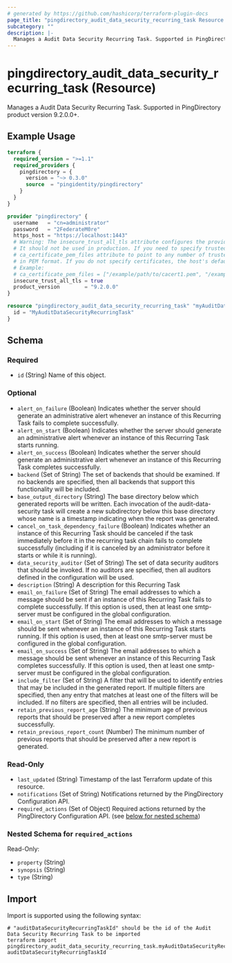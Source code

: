 ```yaml
---
# generated by https://github.com/hashicorp/terraform-plugin-docs
page_title: "pingdirectory_audit_data_security_recurring_task Resource - terraform-provider-pingdirectory"
subcategory: ""
description: |-
  Manages a Audit Data Security Recurring Task. Supported in PingDirectory product version 9.2.0.0+.
---
```


# pingdirectory_audit_data_security_recurring_task (Resource)

Manages a Audit Data Security Recurring Task. Supported in PingDirectory product version 9.2.0.0+.

## Example Usage

```terraform
terraform {
  required_version = ">=1.1"
  required_providers {
    pingdirectory = {
      version = "~> 0.3.0"
      source  = "pingidentity/pingdirectory"
    }
  }
}

provider "pingdirectory" {
  username   = "cn=administrator"
  password   = "2FederateM0re"
  https_host = "https://localhost:1443"
  # Warning: The insecure_trust_all_tls attribute configures the provider to trust any certificate presented by the PingDirectory server.
  # It should not be used in production. If you need to specify trusted CA certificates, use the
  # ca_certificate_pem_files attribute to point to any number of trusted CA certificate files
  # in PEM format. If you do not specify certificates, the host's default root CA set will be used.
  # Example:
  # ca_certificate_pem_files = ["/example/path/to/cacert1.pem", "/example/path/to/cacert2.pem"]
  insecure_trust_all_tls = true
  product_version        = "9.2.0.0"
}

resource "pingdirectory_audit_data_security_recurring_task" "myAuditDataSecurityRecurringTask" {
  id = "MyAuditDataSecurityRecurringTask"
}
```

<!-- schema generated by tfplugindocs -->
## Schema

### Required

- `id` (String) Name of this object.

### Optional

- `alert_on_failure` (Boolean) Indicates whether the server should generate an administrative alert whenever an instance of this Recurring Task fails to complete successfully.
- `alert_on_start` (Boolean) Indicates whether the server should generate an administrative alert whenever an instance of this Recurring Task starts running.
- `alert_on_success` (Boolean) Indicates whether the server should generate an administrative alert whenever an instance of this Recurring Task completes successfully.
- `backend` (Set of String) The set of backends that should be examined. If no backends are specified, then all backends that support this functionality will be included.
- `base_output_directory` (String) The base directory below which generated reports will be written. Each invocation of the audit-data-security task will create a new subdirectory below this base directory whose name is a timestamp indicating when the report was generated.
- `cancel_on_task_dependency_failure` (Boolean) Indicates whether an instance of this Recurring Task should be canceled if the task immediately before it in the recurring task chain fails to complete successfully (including if it is canceled by an administrator before it starts or while it is running).
- `data_security_auditor` (Set of String) The set of data security auditors that should be invoked. If no auditors are specified, then all auditors defined in the configuration will be used.
- `description` (String) A description for this Recurring Task
- `email_on_failure` (Set of String) The email addresses to which a message should be sent if an instance of this Recurring Task fails to complete successfully. If this option is used, then at least one smtp-server must be configured in the global configuration.
- `email_on_start` (Set of String) The email addresses to which a message should be sent whenever an instance of this Recurring Task starts running. If this option is used, then at least one smtp-server must be configured in the global configuration.
- `email_on_success` (Set of String) The email addresses to which a message should be sent whenever an instance of this Recurring Task completes successfully. If this option is used, then at least one smtp-server must be configured in the global configuration.
- `include_filter` (Set of String) A filter that will be used to identify entries that may be included in the generated report. If multiple filters are specified, then any entry that matches at least one of the filters will be included. If no filters are specified, then all entries will be included.
- `retain_previous_report_age` (String) The minimum age of previous reports that should be preserved after a new report completes successfully.
- `retain_previous_report_count` (Number) The minimum number of previous reports that should be preserved after a new report is generated.

### Read-Only

- `last_updated` (String) Timestamp of the last Terraform update of this resource.
- `notifications` (Set of String) Notifications returned by the PingDirectory Configuration API.
- `required_actions` (Set of Object) Required actions returned by the PingDirectory Configuration API. (see [below for nested schema](#nestedatt--required_actions))

<a id="nestedatt--required_actions"></a>
### Nested Schema for `required_actions`

Read-Only:

- `property` (String)
- `synopsis` (String)
- `type` (String)

## Import

Import is supported using the following syntax:

```shell
# "auditDataSecurityRecurringTaskId" should be the id of the Audit Data Security Recurring Task to be imported
terraform import pingdirectory_audit_data_security_recurring_task.myAuditDataSecurityRecurringTask auditDataSecurityRecurringTaskId
```
